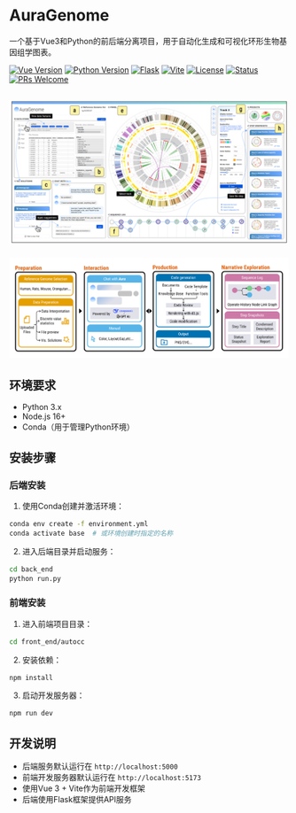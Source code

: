 # AuraGenome

一个基于Vue3和Python的前后端分离项目，用于自动化生成和可视化环形生物基因组学图表。

[![Vue Version](https://img.shields.io/badge/Vue-3.x-brightgreen.svg)](https://vuejs.org/) [![Python Version](https://img.shields.io/badge/Python-3.x-blue.svg)](https://www.python.org/) [![Flask](https://img.shields.io/badge/Flask-2.x-lightgrey.svg)](https://flask.palletsprojects.com/) [![Vite](https://img.shields.io/badge/Vite-Latest-646CFF.svg)](https://vitejs.dev/)
[![License](https://img.shields.io/badge/License-MIT-yellow.svg)](https://opensource.org/licenses/MIT)  [![Status](https://img.shields.io/badge/Status-Active-success.svg)](#)  [![PRs Welcome](https://img.shields.io/badge/PRs-Welcome-brightgreen.svg)](#)

![](./code_paper/imgs/p2.png)
---
![](./code_paper/imgs/p1.png)


## 环境要求

- Python 3.x
- Node.js 16+
- Conda（用于管理Python环境）

## 安装步骤

### 后端安装

1. 使用Conda创建并激活环境：
```bash
conda env create -f environment.yml
conda activate base  # 或环境创建时指定的名称
```

2. 进入后端目录并启动服务：
```bash
cd back_end
python run.py
```

### 前端安装

1. 进入前端项目目录：
```bash
cd front_end/autocc
```

2. 安装依赖：
```bash
npm install
```

3. 启动开发服务器：
```bash
npm run dev
```

## 开发说明

- 后端服务默认运行在 `http://localhost:5000`
- 前端开发服务器默认运行在 `http://localhost:5173`
- 使用Vue 3 + Vite作为前端开发框架
- 后端使用Flask框架提供API服务
